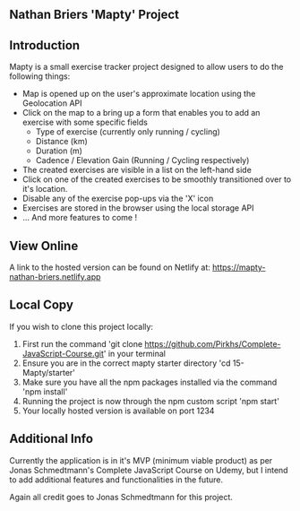 ## Nathan Briers 'Mapty' Project


## Introduction

Mapty is a small exercise tracker project designed to allow users to do the following things:
- Map is opened up on the user's approximate location using the Geolocation API
- Click on the map to a bring up a form that enables you to add an exercise with some specific fields
    - Type of exercise (currently only running / cycling)
    - Distance (km)
    - Duration (m)
    - Cadence / Elevation Gain (Running / Cycling respectively)
- The created exercises are visible in a list on the left-hand side
- Click on one of the created exercises to be smoothly transitioned over to it's location.
- Disable any of the exercise pop-ups via the 'X' icon
- Exercises are stored in the browser using the local storage API
- ... And more features to come !

## View Online

A link to the hosted version can be found on Netlify at: https://mapty-nathan-briers.netlify.app

## Local Copy

If you wish to clone this project locally:
1. First run the command 'git clone https://github.com/Pirkhs/Complete-JavaScript-Course.git' in your terminal
2. Ensure you are in the correct mapty starter directory 'cd 15-Mapty/starter'
3. Make sure you have all the npm packages installed via the command 'npm install'
4. Running the project is now through the npm custom script 'npm start'
5. Your locally hosted version is available on port 1234

## Additional Info

Currently the application is in it's MVP (minimum viable product) as per Jonas Schmedtmann's Complete JavaScript Course on Udemy, but I intend to add additional features and functionalities in the future.

Again all credit goes to Jonas Schmedtmann for this project.
